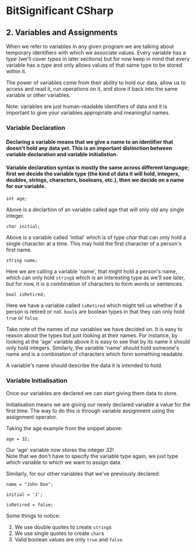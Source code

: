 # BitSignificant CSharp

## 2. Variables and Assignments

When we refer to variables in any given program we are talking about temporary identifiers with which we associate values. Every variable has a _type_ (we'll cover _types_ in later sections) but for now keep in mind that every variable has a _type_ and only allows values of that same type to be stored within it.

The power of variables come from their ability to hold our data, allow us to access and read it, run operations on it, and store it back into the same variable or other variables.

Note: variables are just human-readable identifiers of data and it is important to give your variables appropriate and meaningful names.

### Variable Declaration
#### Declaring a variable means that we give a name to an identifier that doesn't hold any data yet. This is an important distinction between variable declaration and variable initialistion. 

#### Variable declaration syntax is mostly the same across different language; first we decide the variable type (the kind of data it will hold, integers, doubles, strings, characters, booleans, etc.), then we decide on a name for our variable.

```
int age;
```  
Above is a declartion of an variable called age that will only old any single integer.  

```
char initial;
```  
Above is a variable called 'initial' which is of type _char_ that can only hold a single character at a time. This may hold the first character of a person's first name.  
  
```
string name;
```  
Here we are calling a variable 'name', that might hold a person's name, which can only hold `string`s which is an interesting type as we'll see later, but for now, it is a combination of characters to form words or sentences.  
  
```
bool isRetired;
```  
Here we have a variable called `isRetired` which might tell us whether if a person is retired or not. `bool`s are boolean types in that they can only hold `true` or `false`.
  
Take note of the names of our variables we have decided on. It is easy to reason about the types but just looking at their names. For instance, by looking at the 'age' variable above it is easy to see that by its name it should only hold integers. Similarly, the variable 'name' should hold someone's name and is a combination of characters which form something readable. 

A variable's name should describe the data it is intended to hold.

### Variable Initialisation
Once our variables are declared we can start giving them data to store.

Initialisation means we are giving our newly declared variable a value for the first time. The way to do this is through variable assignment using the assignment operator. 

Taking the age example from the snippet above:  
```
age = 32;
```  
Our 'age' variable now stores the integer 32!  
Note that we don't have to specify the variable type again, we just type which variable to which we want to assign data.

Similarly, for our other variables that we've previously declared:  

```
name = "John Doe";

initial = 'J';

isRetired = false;
```

Some things to notice:
1. We use double quotes to create `string`s
2. We use single quotes to create `char`s
3. Valid boolean values are only `true` and `false`